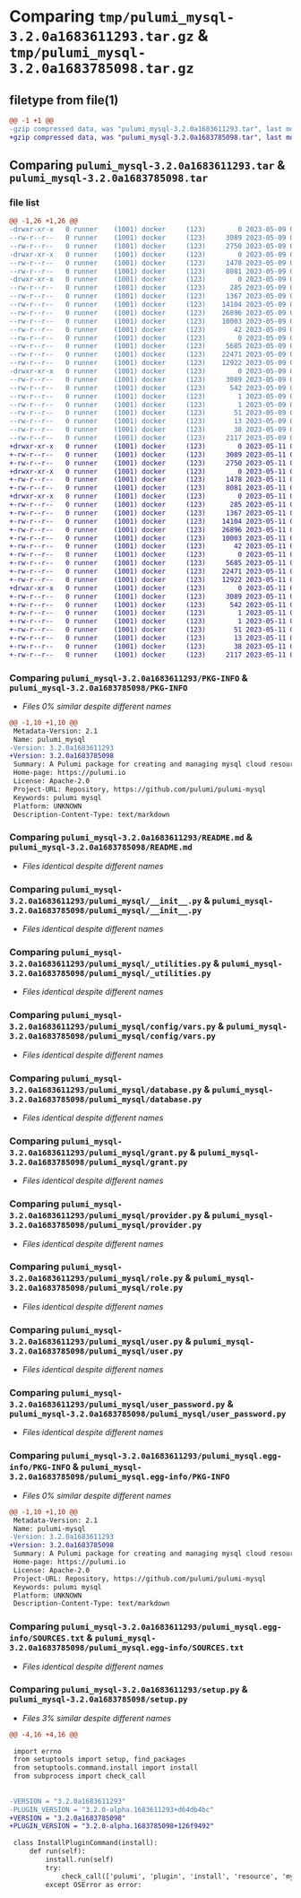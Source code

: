 # Comparing `tmp/pulumi_mysql-3.2.0a1683611293.tar.gz` & `tmp/pulumi_mysql-3.2.0a1683785098.tar.gz`

## filetype from file(1)

```diff
@@ -1 +1 @@
-gzip compressed data, was "pulumi_mysql-3.2.0a1683611293.tar", last modified: Tue May  9 05:57:17 2023, max compression
+gzip compressed data, was "pulumi_mysql-3.2.0a1683785098.tar", last modified: Thu May 11 06:15:18 2023, max compression
```

## Comparing `pulumi_mysql-3.2.0a1683611293.tar` & `pulumi_mysql-3.2.0a1683785098.tar`

### file list

```diff
@@ -1,26 +1,26 @@
-drwxr-xr-x   0 runner    (1001) docker     (123)        0 2023-05-09 05:57:17.963798 pulumi_mysql-3.2.0a1683611293/
--rw-r--r--   0 runner    (1001) docker     (123)     3089 2023-05-09 05:57:17.963798 pulumi_mysql-3.2.0a1683611293/PKG-INFO
--rw-r--r--   0 runner    (1001) docker     (123)     2750 2023-05-09 05:57:17.000000 pulumi_mysql-3.2.0a1683611293/README.md
-drwxr-xr-x   0 runner    (1001) docker     (123)        0 2023-05-09 05:57:17.963798 pulumi_mysql-3.2.0a1683611293/pulumi_mysql/
--rw-r--r--   0 runner    (1001) docker     (123)     1478 2023-05-09 05:57:17.000000 pulumi_mysql-3.2.0a1683611293/pulumi_mysql/__init__.py
--rw-r--r--   0 runner    (1001) docker     (123)     8081 2023-05-09 05:57:17.000000 pulumi_mysql-3.2.0a1683611293/pulumi_mysql/_utilities.py
-drwxr-xr-x   0 runner    (1001) docker     (123)        0 2023-05-09 05:57:17.963798 pulumi_mysql-3.2.0a1683611293/pulumi_mysql/config/
--rw-r--r--   0 runner    (1001) docker     (123)      285 2023-05-09 05:57:17.000000 pulumi_mysql-3.2.0a1683611293/pulumi_mysql/config/__init__.py
--rw-r--r--   0 runner    (1001) docker     (123)     1367 2023-05-09 05:57:17.000000 pulumi_mysql-3.2.0a1683611293/pulumi_mysql/config/vars.py
--rw-r--r--   0 runner    (1001) docker     (123)    14104 2023-05-09 05:57:17.000000 pulumi_mysql-3.2.0a1683611293/pulumi_mysql/database.py
--rw-r--r--   0 runner    (1001) docker     (123)    26896 2023-05-09 05:57:17.000000 pulumi_mysql-3.2.0a1683611293/pulumi_mysql/grant.py
--rw-r--r--   0 runner    (1001) docker     (123)    10003 2023-05-09 05:57:17.000000 pulumi_mysql-3.2.0a1683611293/pulumi_mysql/provider.py
--rw-r--r--   0 runner    (1001) docker     (123)       42 2023-05-09 05:57:17.000000 pulumi_mysql-3.2.0a1683611293/pulumi_mysql/pulumi-plugin.json
--rw-r--r--   0 runner    (1001) docker     (123)        0 2023-05-09 05:57:17.000000 pulumi_mysql-3.2.0a1683611293/pulumi_mysql/py.typed
--rw-r--r--   0 runner    (1001) docker     (123)     5685 2023-05-09 05:57:17.000000 pulumi_mysql-3.2.0a1683611293/pulumi_mysql/role.py
--rw-r--r--   0 runner    (1001) docker     (123)    22471 2023-05-09 05:57:17.000000 pulumi_mysql-3.2.0a1683611293/pulumi_mysql/user.py
--rw-r--r--   0 runner    (1001) docker     (123)    12922 2023-05-09 05:57:17.000000 pulumi_mysql-3.2.0a1683611293/pulumi_mysql/user_password.py
-drwxr-xr-x   0 runner    (1001) docker     (123)        0 2023-05-09 05:57:17.963798 pulumi_mysql-3.2.0a1683611293/pulumi_mysql.egg-info/
--rw-r--r--   0 runner    (1001) docker     (123)     3089 2023-05-09 05:57:17.000000 pulumi_mysql-3.2.0a1683611293/pulumi_mysql.egg-info/PKG-INFO
--rw-r--r--   0 runner    (1001) docker     (123)      542 2023-05-09 05:57:17.000000 pulumi_mysql-3.2.0a1683611293/pulumi_mysql.egg-info/SOURCES.txt
--rw-r--r--   0 runner    (1001) docker     (123)        1 2023-05-09 05:57:17.000000 pulumi_mysql-3.2.0a1683611293/pulumi_mysql.egg-info/dependency_links.txt
--rw-r--r--   0 runner    (1001) docker     (123)        1 2023-05-09 05:57:17.000000 pulumi_mysql-3.2.0a1683611293/pulumi_mysql.egg-info/not-zip-safe
--rw-r--r--   0 runner    (1001) docker     (123)       51 2023-05-09 05:57:17.000000 pulumi_mysql-3.2.0a1683611293/pulumi_mysql.egg-info/requires.txt
--rw-r--r--   0 runner    (1001) docker     (123)       13 2023-05-09 05:57:17.000000 pulumi_mysql-3.2.0a1683611293/pulumi_mysql.egg-info/top_level.txt
--rw-r--r--   0 runner    (1001) docker     (123)       38 2023-05-09 05:57:17.963798 pulumi_mysql-3.2.0a1683611293/setup.cfg
--rw-r--r--   0 runner    (1001) docker     (123)     2117 2023-05-09 05:57:17.000000 pulumi_mysql-3.2.0a1683611293/setup.py
+drwxr-xr-x   0 runner    (1001) docker     (123)        0 2023-05-11 06:15:18.206280 pulumi_mysql-3.2.0a1683785098/
+-rw-r--r--   0 runner    (1001) docker     (123)     3089 2023-05-11 06:15:18.206280 pulumi_mysql-3.2.0a1683785098/PKG-INFO
+-rw-r--r--   0 runner    (1001) docker     (123)     2750 2023-05-11 06:15:17.000000 pulumi_mysql-3.2.0a1683785098/README.md
+drwxr-xr-x   0 runner    (1001) docker     (123)        0 2023-05-11 06:15:18.202280 pulumi_mysql-3.2.0a1683785098/pulumi_mysql/
+-rw-r--r--   0 runner    (1001) docker     (123)     1478 2023-05-11 06:15:17.000000 pulumi_mysql-3.2.0a1683785098/pulumi_mysql/__init__.py
+-rw-r--r--   0 runner    (1001) docker     (123)     8081 2023-05-11 06:15:17.000000 pulumi_mysql-3.2.0a1683785098/pulumi_mysql/_utilities.py
+drwxr-xr-x   0 runner    (1001) docker     (123)        0 2023-05-11 06:15:18.206280 pulumi_mysql-3.2.0a1683785098/pulumi_mysql/config/
+-rw-r--r--   0 runner    (1001) docker     (123)      285 2023-05-11 06:15:17.000000 pulumi_mysql-3.2.0a1683785098/pulumi_mysql/config/__init__.py
+-rw-r--r--   0 runner    (1001) docker     (123)     1367 2023-05-11 06:15:17.000000 pulumi_mysql-3.2.0a1683785098/pulumi_mysql/config/vars.py
+-rw-r--r--   0 runner    (1001) docker     (123)    14104 2023-05-11 06:15:17.000000 pulumi_mysql-3.2.0a1683785098/pulumi_mysql/database.py
+-rw-r--r--   0 runner    (1001) docker     (123)    26896 2023-05-11 06:15:17.000000 pulumi_mysql-3.2.0a1683785098/pulumi_mysql/grant.py
+-rw-r--r--   0 runner    (1001) docker     (123)    10003 2023-05-11 06:15:17.000000 pulumi_mysql-3.2.0a1683785098/pulumi_mysql/provider.py
+-rw-r--r--   0 runner    (1001) docker     (123)       42 2023-05-11 06:15:17.000000 pulumi_mysql-3.2.0a1683785098/pulumi_mysql/pulumi-plugin.json
+-rw-r--r--   0 runner    (1001) docker     (123)        0 2023-05-11 06:15:17.000000 pulumi_mysql-3.2.0a1683785098/pulumi_mysql/py.typed
+-rw-r--r--   0 runner    (1001) docker     (123)     5685 2023-05-11 06:15:17.000000 pulumi_mysql-3.2.0a1683785098/pulumi_mysql/role.py
+-rw-r--r--   0 runner    (1001) docker     (123)    22471 2023-05-11 06:15:17.000000 pulumi_mysql-3.2.0a1683785098/pulumi_mysql/user.py
+-rw-r--r--   0 runner    (1001) docker     (123)    12922 2023-05-11 06:15:17.000000 pulumi_mysql-3.2.0a1683785098/pulumi_mysql/user_password.py
+drwxr-xr-x   0 runner    (1001) docker     (123)        0 2023-05-11 06:15:18.206280 pulumi_mysql-3.2.0a1683785098/pulumi_mysql.egg-info/
+-rw-r--r--   0 runner    (1001) docker     (123)     3089 2023-05-11 06:15:18.000000 pulumi_mysql-3.2.0a1683785098/pulumi_mysql.egg-info/PKG-INFO
+-rw-r--r--   0 runner    (1001) docker     (123)      542 2023-05-11 06:15:18.000000 pulumi_mysql-3.2.0a1683785098/pulumi_mysql.egg-info/SOURCES.txt
+-rw-r--r--   0 runner    (1001) docker     (123)        1 2023-05-11 06:15:18.000000 pulumi_mysql-3.2.0a1683785098/pulumi_mysql.egg-info/dependency_links.txt
+-rw-r--r--   0 runner    (1001) docker     (123)        1 2023-05-11 06:15:18.000000 pulumi_mysql-3.2.0a1683785098/pulumi_mysql.egg-info/not-zip-safe
+-rw-r--r--   0 runner    (1001) docker     (123)       51 2023-05-11 06:15:18.000000 pulumi_mysql-3.2.0a1683785098/pulumi_mysql.egg-info/requires.txt
+-rw-r--r--   0 runner    (1001) docker     (123)       13 2023-05-11 06:15:18.000000 pulumi_mysql-3.2.0a1683785098/pulumi_mysql.egg-info/top_level.txt
+-rw-r--r--   0 runner    (1001) docker     (123)       38 2023-05-11 06:15:18.206280 pulumi_mysql-3.2.0a1683785098/setup.cfg
+-rw-r--r--   0 runner    (1001) docker     (123)     2117 2023-05-11 06:15:17.000000 pulumi_mysql-3.2.0a1683785098/setup.py
```

### Comparing `pulumi_mysql-3.2.0a1683611293/PKG-INFO` & `pulumi_mysql-3.2.0a1683785098/PKG-INFO`

 * *Files 0% similar despite different names*

```diff
@@ -1,10 +1,10 @@
 Metadata-Version: 2.1
 Name: pulumi_mysql
-Version: 3.2.0a1683611293
+Version: 3.2.0a1683785098
 Summary: A Pulumi package for creating and managing mysql cloud resources.
 Home-page: https://pulumi.io
 License: Apache-2.0
 Project-URL: Repository, https://github.com/pulumi/pulumi-mysql
 Keywords: pulumi mysql
 Platform: UNKNOWN
 Description-Content-Type: text/markdown
```

### Comparing `pulumi_mysql-3.2.0a1683611293/README.md` & `pulumi_mysql-3.2.0a1683785098/README.md`

 * *Files identical despite different names*

### Comparing `pulumi_mysql-3.2.0a1683611293/pulumi_mysql/__init__.py` & `pulumi_mysql-3.2.0a1683785098/pulumi_mysql/__init__.py`

 * *Files identical despite different names*

### Comparing `pulumi_mysql-3.2.0a1683611293/pulumi_mysql/_utilities.py` & `pulumi_mysql-3.2.0a1683785098/pulumi_mysql/_utilities.py`

 * *Files identical despite different names*

### Comparing `pulumi_mysql-3.2.0a1683611293/pulumi_mysql/config/vars.py` & `pulumi_mysql-3.2.0a1683785098/pulumi_mysql/config/vars.py`

 * *Files identical despite different names*

### Comparing `pulumi_mysql-3.2.0a1683611293/pulumi_mysql/database.py` & `pulumi_mysql-3.2.0a1683785098/pulumi_mysql/database.py`

 * *Files identical despite different names*

### Comparing `pulumi_mysql-3.2.0a1683611293/pulumi_mysql/grant.py` & `pulumi_mysql-3.2.0a1683785098/pulumi_mysql/grant.py`

 * *Files identical despite different names*

### Comparing `pulumi_mysql-3.2.0a1683611293/pulumi_mysql/provider.py` & `pulumi_mysql-3.2.0a1683785098/pulumi_mysql/provider.py`

 * *Files identical despite different names*

### Comparing `pulumi_mysql-3.2.0a1683611293/pulumi_mysql/role.py` & `pulumi_mysql-3.2.0a1683785098/pulumi_mysql/role.py`

 * *Files identical despite different names*

### Comparing `pulumi_mysql-3.2.0a1683611293/pulumi_mysql/user.py` & `pulumi_mysql-3.2.0a1683785098/pulumi_mysql/user.py`

 * *Files identical despite different names*

### Comparing `pulumi_mysql-3.2.0a1683611293/pulumi_mysql/user_password.py` & `pulumi_mysql-3.2.0a1683785098/pulumi_mysql/user_password.py`

 * *Files identical despite different names*

### Comparing `pulumi_mysql-3.2.0a1683611293/pulumi_mysql.egg-info/PKG-INFO` & `pulumi_mysql-3.2.0a1683785098/pulumi_mysql.egg-info/PKG-INFO`

 * *Files 0% similar despite different names*

```diff
@@ -1,10 +1,10 @@
 Metadata-Version: 2.1
 Name: pulumi-mysql
-Version: 3.2.0a1683611293
+Version: 3.2.0a1683785098
 Summary: A Pulumi package for creating and managing mysql cloud resources.
 Home-page: https://pulumi.io
 License: Apache-2.0
 Project-URL: Repository, https://github.com/pulumi/pulumi-mysql
 Keywords: pulumi mysql
 Platform: UNKNOWN
 Description-Content-Type: text/markdown
```

### Comparing `pulumi_mysql-3.2.0a1683611293/pulumi_mysql.egg-info/SOURCES.txt` & `pulumi_mysql-3.2.0a1683785098/pulumi_mysql.egg-info/SOURCES.txt`

 * *Files identical despite different names*

### Comparing `pulumi_mysql-3.2.0a1683611293/setup.py` & `pulumi_mysql-3.2.0a1683785098/setup.py`

 * *Files 3% similar despite different names*

```diff
@@ -4,16 +4,16 @@
 
 import errno
 from setuptools import setup, find_packages
 from setuptools.command.install import install
 from subprocess import check_call
 
 
-VERSION = "3.2.0a1683611293"
-PLUGIN_VERSION = "3.2.0-alpha.1683611293+d64db4bc"
+VERSION = "3.2.0a1683785098"
+PLUGIN_VERSION = "3.2.0-alpha.1683785098+126f9492"
 
 class InstallPluginCommand(install):
     def run(self):
         install.run(self)
         try:
             check_call(['pulumi', 'plugin', 'install', 'resource', 'mysql', PLUGIN_VERSION])
         except OSError as error:
```

